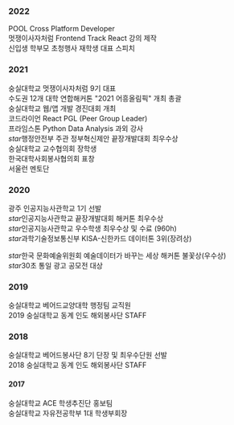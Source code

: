 ### 2022

POOL Cross Platform Developer  
멋쟁이사자처럼 Frontend Track React 강의 제작  
신입생 학부모 초청행사 재학생 대표 스피치

### 2021

숭실대학교 멋쟁이사자처럼 9기 대표  
수도권 12개 대학 연합해커톤 "2021 어흥올림픽" 개최 총괄  
숭실대학교 웹/앱 개발 경진대회 개최  
코드라이언 React PGL (Peer Group Leader)  
프라임스톤 Python Data Analysis 과외 강사  
<i class="material-icons icons">star</i>행정안전부 주관 정부혁신제안 끝장개발대회 최우수상  
숭실대학교 교수협의회 장학생  
한국대학사회봉사협의회 표창  
서울런 멘토단

### 2020

광주 인공지능사관학교 1기 선발  
<i class="material-icons icons">star</i><span>인공지능사관학교 끝장개발대회 해커톤 최우수상</span>  
<i class="material-icons icons">star</i>인공지능사관학교 우수학생 최우수상 및 수료 (960h)  
<i class="material-icons icons">star</i>과학기술정보통신부 KISA-신한카드 데이터톤 3위(장려상)

<div>
  <i class="material-icons icons">star</i>한국 문화예술위원회 예술데이터가 바꾸는 세상 해커톤 불꽃상(우수상)  
</div>
<i class="material-icons icons">star</i>30초 통일 광고 공모전 대상

### 2019

숭실대학교 베어드교양대학 행정팀 교직원  
2019 숭실대학교 동계 인도 해외봉사단 STAFF

### 2018

숭실대학교 베어드봉사단 8기 단장 및 최우수단원 선발  
2018 숭실대학교 동계 인도 해외봉사단 STAFF

#### 2017

숭실대학교 ACE 학생추진단 홍보팀  
숭실대학교 자유전공학부 1대 학생부회장
